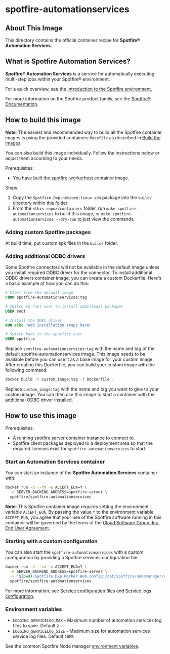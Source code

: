 # spotfire-automationservices

## About This Image

This directory contains the official container recipe for **Spotfire® Automation Services**.

## What is Spotfire Automation Services?

**Spotfire® Automation Services** is a service for automatically executing multi-step jobs within your Spotfire® environment.

For a quick overview, see the [Introduction to the Spotfire environment](https://docs.tibco.com/pub/spotfire_server/latest/doc/html/TIB_sfire_server_tsas_admin_help/server/topics/introduction_to_the_spotfire_environment.html).

For more information on the Spotfire product family, see the [Spotfire® Documentation](https://spotfi.re/docs).

## How to build this image

**Note**: The easiest and recommended way to build all the Spotfire container images is using the provided containers `Makefile` as described in [Build the images](../../README.md#build-the-images).

You can also build this image individually.
Follow the instructions below or adjust them according to your needs.

Prerequisites:
- You have built the [spotfire-workerhost](../spotfire-workerhost/README.md) container image.

Steps:
1. Copy the `Spotfire.Dxp.netcore-linux.sdn` package into the `build/` directory within this folder.
2. From the `<this-repo>/containers` folder, run `make spotfire-automationservices` to build this image, or `make spotfire-automationservices --dry-run` to just view the commands.

### Adding custom Spotfire packages
At build time, put custom spk files in the `build/` folder.

### Adding additional ODBC drivers

Some Spotfire connectors will not be available in the default image unless you install required ODBC driver for the connector.
To install additional ODBC drivers container image, you can create a custom Dockerfile. Here's a basic example of how you can do this:

```Dockerfile
# Start from the default image
FROM spotfire-automationservices:tag

# Switch to root user to install additional packages
USER root

# Install the ODBC driver
RUN echo "Add installation steps here"

# Switch back to the spotfire user
USER spotfire
```

Replace `spotfire-automationservices:tag` with the name and tag of the default spotfire-automationservices image. This image needs to be available before you can use it as a base image for your custom image. After creating this Dockerfile, you can build your custom image with the following command:

```bash
docker build -t custom_image:tag -f Dockerfile .
```

Replace `custom_image:tag` with the name and tag you want to give to your custom image. You can then use this image to start a container with the additional ODBC driver installed.

## How to use this image

Prerequisites:
- A running [spotfire server](../spotfire-server/README.md) container instance to connect to.
- Spotfire client packages deployed to a deployment area so that the required licenses exist for `spotfire-automationservices` to start.

### Start an Automation Services container

You can start an instance of the **Spotfire Automation Services** container with:
```bash
docker run -d --rm -e ACCEPT_EUA=Y \
  -e SERVER_BACKEND_ADDRESS=spotfire-server \
  spotfire/spotfire-automationservices
```

**Note**:  This Spotfire container image requires setting the environment variable `ACCEPT_EUA`.
By passing the value `Y` to the environment variable `ACCEPT_EUA`, you agree that your use of the Spotfire software running in this container will be governed by the terms of the [Cloud Software Group, Inc. End User Agreement](https://www.cloud.com/legal/terms).

### Starting with a custom configuration

You can also start the `spotfire-automationservices` with a custom configuration by providing a Spotfire services configuration file:
```bash
docker run -d --rm -e ACCEPT_EUA=Y \
  -e SERVER_BACKEND_ADDRESS=spotfire-server \
  -v "$(pwd)/Spotfire.Dxp.Worker.Web.config:/opt/spotfire/nodemanager/nm/services/AUTOMATION_SERVICES/Spotfire.Dxp.Worker.Web.config" \
  spotfire/spotfire-automationservices
```

For more information, see [Service configuration files](https://docs.tibco.com/pub/spotfire_server/latest/doc/html/TIB_sfire_server_tsas_admin_help/server/topics/service_configuration_files.html)
and [Service logs configuration](https://docs.tibco.com/pub/spotfire_server/latest/doc/html/TIB_sfire_server_tsas_admin_help/server/topics/service_logs.html).

### Environment variables

- `LOGGING_SERVICELOG_MAX` - Maximum number of automation services log files to save. Default `2`
- `LOGGING_SERVICELOG_SIZE` - Maximum size for automation services service log files. Default `10MB`

See the common Spotfire Node manager [environment variables](../spotfire-nodemanager/README.md#environment-variables).
